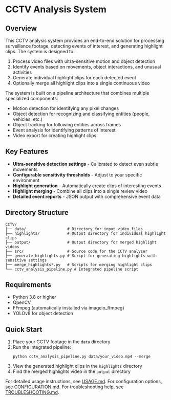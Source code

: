 ﻿# CCTV Analysis System

## Overview

This CCTV analysis system provides an end-to-end solution for processing surveillance footage, detecting events of interest, and generating highlight clips. The system is designed to:

1. Process video files with ultra-sensitive motion and object detection
2. Identify events based on movements, object interactions, and unusual activities
3. Generate individual highlight clips for each detected event
4. Optionally merge all highlight clips into a single continuous video

The system is built on a pipeline architecture that combines multiple specialized components:
- Motion detection for identifying any pixel changes
- Object detection for recognizing and classifying entities (people, vehicles, etc.)
- Object tracking for following entities across frames
- Event analysis for identifying patterns of interest
- Video export for creating highlight clips

## Key Features

- **Ultra-sensitive detection settings** - Calibrated to detect even subtle movements
- **Configurable sensitivity thresholds** - Adjust to your specific environment
- **Highlight generation** - Automatically create clips of interesting events
- **Highlight merging** - Combine all clips into a single review video
- **Detailed event reports** - JSON output with comprehensive event data

## Directory Structure

```
CCTV/
├── data/                  # Directory for input video files
├── highlights/            # Output directory for individual highlight clips
├── output/                # Output directory for merged highlight videos
├── src/                   # Source code for the CCTV analyzer
├── generate_highlights.py # Script for generating highlights with sensitive settings
├── merge_highlights*.py   # Scripts for merging highlight clips
└── cctv_analysis_pipeline.py # Integrated pipeline script
```

## Requirements

- Python 3.8 or higher
- OpenCV
- FFmpeg (automatically installed via imageio_ffmpeg)
- YOLOv8 for object detection

## Quick Start

1. Place your CCTV footage in the `data` directory
2. Run the integrated pipeline:
   ```
   python cctv_analysis_pipeline.py data/your_video.mp4 --merge
   ```
3. View the generated highlight clips in the `highlights` directory
4. Find the merged highlights video in the `output` directory

For detailed usage instructions, see [USAGE.md](USAGE.md).
For configuration options, see [CONFIGURATION.md](CONFIGURATION.md).
For troubleshooting help, see [TROUBLESHOOTING.md](TROUBLESHOOTING.md).
